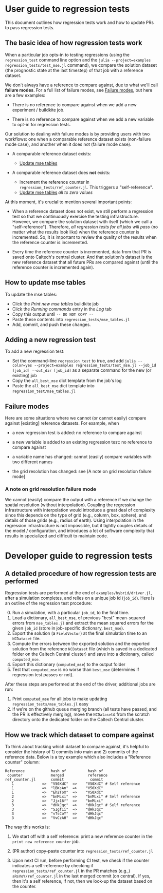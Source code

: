 # User guide to regression tests

This document outlines how regression tests work and how to update PRs to pass regression tests.

## The basic idea of how regression tests work

When a particular job opts-in to testing regressions (using the `regression_test` command line option and the `julia --project=examples regression_tests/test_mse.jl` command), we compare the solution dataset (the prognostic state at the last timestep) of that job with a reference dataset.

We don't always have a reference to compare against, due to what we'll call **failure modes**. For a full list of failure modes, see [Failure modes](#Failure-modes), but here are a few examples:

 - There is no reference to compare against when we add a new experiment / buildkite job.

 - There is no reference to compare against when we add a new variable to opt-in for regression tests.

Our solution to dealing with failure modes is by providing users with two workflows: one when a comparable reference dataset exists (non-failure mode case), and another when it does not (failure mode case).

 - A comparable reference dataset exists:
   - [Update mse tables](#How-to-update-mse-tables)

 - A comparable reference dataset does **not** exists:
   - Increment the reference counter in `regression_tests/ref_counter.jl`. This triggers a "self-reference".
   - [Update mse tables](#How-to-update-mse-tables) _all to zero values_

At this moment, it's crucial to mention several important points:

 - When a reference dataset does not exist, we still perform a regression test so that we continuously exercise the testing infrastructure. However, we compare the solution dataset with itself (which we call a "self-reference"). Therefore, _all regression tests for all jobs will pass_ (no matter what the results look like) when the reference counter is incremented. So, it is important to review the quality of the results when the reference counter is incremented.

 - Every time the reference counter is incremented, data from that PR is saved onto Caltech's central cluster. And that solution's dataset is the new reference dataset that all future PRs are compared against (until the reference counter is incremented again).

## How to update mse tables

To update the mse tables:

 - Click the *Print new mse tables* buildkite job
 - Click the *Running commands* entry in the *Log* tab
 - Copy this output until `-- DO NOT COPY --`
 - Paste these contents into `regression_tests/mse_tables.jl`
 - Add, commit, and push these changes.

## Adding a new regression test

To add a new regression test:

 - Set the command-line `regression_test` to true, and add `julia --color=yes --project=examples regression_tests/test_mse.jl --job_id [job_id] --out_dir [job_id]` as a separate command for the new (or existing) job
 - Copy the `all_best_mse` dict template from the job's log
 - Paste the `all_best_mse` dict template into `regression_test/mse_tables.jl`

<!-- TODO: improve names / mark off sections for all_best_mse dict -->

## Failure modes

Here are some situations where we cannot (or cannot easily) compare against [existing] reference datasets. For example, when

 - a new regression test is added: no reference to compare against

 - a new variable is added to an existing regression test: no reference to compare against

 - a variable name has changed: cannot (easily) compare variables with two different names

 - the grid resolution has changed: see [A note on grid resolution failure mode]

### A note on grid resolution failure mode

We cannot (easily) compare the output with a reference if we change the spatial resolution (without interpolation). Coupling the regression infrastructure with interpolation would introduce a great deal of complexity since this depends on the type of grid (e.g., column, box, sphere), and details of those grids (e.g., radius of earth). Using interpolation in the regression infrastructure is not impossible, but it tightly couples details of the model / configuration, and introduces a lot of software complexity that results in specialized and difficult to maintain code.

# Developer guide to regression tests

## A detailed procedure of how regression tests are performed

Regression tests are performed at the end of `examples/hybrid/driver.jl`, after a simulation completes, and relies on a unique job id (`job_id`). Here is an outline of the regression test procedure:

 0) Run a simulation, with a particular `job_id`, to the final time.
 1) Load a dictionary, `all_best_mse`, of previous "best" mean-squared errors from `mse_tables.jl` and extract the mean squared errors for the given `job_id` (store in job-specific dictionary, `best_mse`).
 2) Export the solution (a `FieldVector`) at the final simulation time to an `NCDataset` file.
 3) Compute the errors between the exported solution and the exported solution from the reference `NCDataset` file (which is saved in a dedicated folder on the Caltech Central cluster) and save into a dictionary, called `computed_mse`.
 4) Export this dictionary (`computed_mse`) to the output folder
 5) Test that `computed_mse` is no worse than `best_mse` (determines if regression test passes or not).

After these steps are performed at the end of the driver, additional jobs are run:

 1) Print `computed_mse` for all jobs to make updating `regression_tests/mse_tables.jl` easy
 2) If we're on the github queue merging branch (all tests have passed, and the PR is effectively merging), move the `NCDataset`s from the scratch directory onto the dedicated folder on the Caltech Central cluster.

## How we track which dataset to compare against

To think about tracking which dataset to compare against, it's helpful to consider the history of 1) commits into main and 2) commits of the reference data. Below is a toy example which also includes a "Reference counter" column:

```
Reference            hash of          hash of
 counter             merged           reference
ref_counter.jl       commit            commit
   1             =>  "V50XdC"  =>    "V50XdC" # Self reference
   1             =>  "lBKsAn"  =>    "V50XdC"
   1             =>  "Eh2ToX"  =>    "V50XdC"
   2             =>  "bnMLxi"  =>    "bnMLxi" # Self reference
   2             =>  "Jjx16f"  =>    "bnMLxi"
   3             =>  "dHkJqc"  =>    "dHkJqc" # Self reference
   3             =>  "SIgf1i"  =>    "dHkJqc"
   3             =>  "vTsCoY"  =>    "dHkJqc"
   3             =>  "VvCzAH"  =>    "dHkJqc"
```

The way this works is:

 1) We start off with a self reference: print a new reference
    counter in the `print new reference counter` job.

 2) (PR author) copy-paste counter into `regression_tests/ref_counter.jl`

 3) Upon next CI run, before performing CI test,
    we check if the counter indicates a self-reference by
    checking if `regression_tests/ref_counter.jl` in the PR
    matches (e.g.,) `aRsVoY/ref_counter.jl` in the last
    merged commit (on central). If yes, then it's a self
    reference, if not, then we look-up the dataset based
    on the counter.
